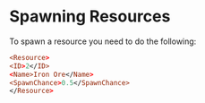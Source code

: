 # Spawning Resources
To spawn a resource you need to do the following:

``` prolog
<Resource>
<ID>2</ID>
<Name>Iron Ore</Name>
<SpawnChance>0.5</SpawnChance>
</Resource>
```